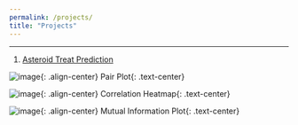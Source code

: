 ```yaml
---
permalink: /projects/
title: "Projects"
---
```


---
1. [Asteroid Treat Prediction](https://github.com/edwardloo/Kaggle/blob/main/asteroid-threat-prediction.ipynb)

![image](https://user-images.githubusercontent.com/79191009/160391121-03e6193b-df71-4c76-b510-15a182b07256.png){: .align-center}
Pair Plot{: .text-center}

![image](https://user-images.githubusercontent.com/79191009/161097955-87cb3278-9e2d-433f-9935-f5404c44450e.png){: .align-center}
Correlation Heatmap{: .text-center}

![image](https://user-images.githubusercontent.com/79191009/161097974-19b28d52-2fa4-4e46-8104-bc2e9c33b8a0.png){: .align-center}
Mutual Information Plot{: .text-center}

